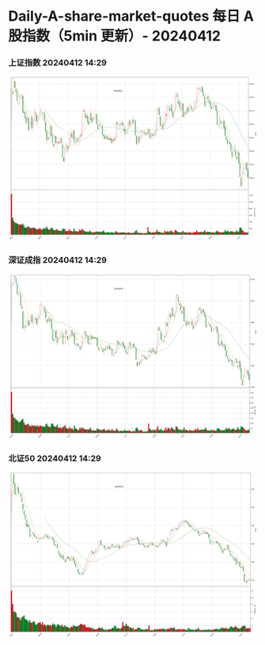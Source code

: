
# Daily-A-share-market-quotes 每日 A 股指数（5min 更新）- 20240412

### 上证指数 20240412 14:29
![](./fig/2024/4/20240412-sh000001.png)

### 深证成指 20240412 14:29
![](./fig/2024/4/20240412-sz399001.png)

### 北证50 20240412 14:29
![](./fig/2024/4/20240412-bj899050.png)

